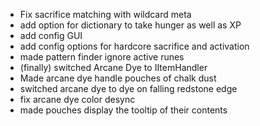- Fix sacrifice matching with wildcard meta
- add option for dictionary to take hunger as well as XP
- add config GUI
- add config options for hardcore sacrifice and activation
- made pattern finder ignore active runes
- (finally) switched Arcane Dye to IItemHandler
- Made arcane dye handle pouches of chalk dust
- switched arcane dye to dye on falling redstone edge
- fix arcane dye color desync
- made pouches display the tooltip of their contents
